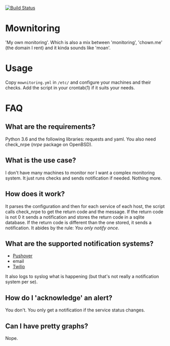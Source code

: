 [![Build Status](https://travis-ci.org/danieljakots/mownitoring.svg?branch=master)](https://travis-ci.org/danieljakots/mownitoring)

# Mownitoring

'My own monitoring'. Which is also a mix between 'monitoring',
'chown.me' (the domain I rent) and it kinda sounds like 'moan'.

# Usage

Copy `mownitoring.yml` in `/etc/` and configure your machines and
their checks. Add the script in your crontab(1) if it suits your needs.

# FAQ

## What are the requirements?

Python 3.6 and the following libraries: requests and yaml. You also need
check_nrpe (*nrpe* package on OpenBSD).

## What is the use case?

I don't have many machines to monitor nor I want a complex monitoring
system. It just runs checks and sends notification if needed. Nothing
more.

## How does it work?

It parses the configuration and then for each service of each host,
the script calls check_nrpe to get the return code and the message. If
the return code is not 0 it sends a notification and stores the return
code in a sqlite database. If the return code is different than the
one stored, it sends a notification. It abides by the rule: *You only notify
once*.

## What are the supported notification systems?

* [Pushover](https://pushover.net/)
* email
* [Twilio](https://www.twilio.com/)

It also logs to syslog what is happening (but that's not really a
notification system per se).

## How do I 'acknowledge' an alert?

You don't. You only get a notification if the service status changes.

## Can I have pretty graphs?

Nope.
